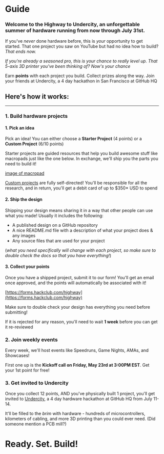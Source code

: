 # Guide

### Welcome to the **Highway** to **Undercity**, an unforgettable summer of hardware running from now through July 31st.

If you've *never* done hardware before, this is *your* opportunity to get started. That one project you saw on YouTube but had no idea how to build? *That ends now.*

*If you're already a seasoned pro, this is your chance to really level up. That 5-axis 3D printer you've been thinking of? Now's your chance*

Earn **points** with each project you build. Collect prizes along the way. Join your friends at Undercity, a 4 day hackathon in San Francisco at GitHub HQ

## Here's how it works:
---
### 1. Build hardware projects

#### 1. Pick an idea

Pick an idea! You can either choose a **Starter Project** (4 points) or a **Custom Project** (6/10 points)

Starter projects are guided resources that help you build awesome stuff like macropads just like the one below. In exchange, we'll ship you the parts you need to build it!

[image of macropad](https://hackpad.hackclub.com/orpheuspadpic.png)

[Custom projects](/advanced) are fully self-directed! You'll be responsible for all the research, and in return, you'll get a debit card of up to $350* USD to spend 

#### 2. Ship the design
Shipping your design means sharing it in a way that other people can use what you made! Usually it includes the following:

- A published design on a GitHub repository
- A nice README.md file with a description of what your project does & any images
- Any source files that are used for your project

(*what you need specifically will change with each project, so make sure to double check the docs so that you have everything!*)

#### 3. Collect your points
Once you have a shipped project, submit it to our form! You'll get an email once approved, and the points will automatically be associated with it!

[https://forms.hackclub.com/highway](https://forms.hackclub.com/highway)

Make sure to double check your design has everything you need before submitting! 

If it is rejected for any reason, you'll need to wait **1 week** before you can get it re-reviewed


### 2. Join weekly events

Every week, we'll host events like Speedruns, Game Nights, AMAs, and Showcases! 

First one up is the **Kickoff call on Friday, May 23rd at 3:00PM EST**. Get your 1st point for free!


### 3. Get invited to Undercity

Once you collect 12 points, AND you've physically built 1 project, you'll get invited to [Undercity](/getting-started/undercity), a 4 day hardware hackathon at GitHub HQ from July 11-14.

It'll be filled to the *brim* with hardware - hundreds of microcontrollers, kilometers of cabling, and more 3D printing than you could ever need. (Did someone mention a PCB mill?)

# Ready. Set. Build!

<!-- *Any questions? Check out the [FAQ](/faq)* -->
